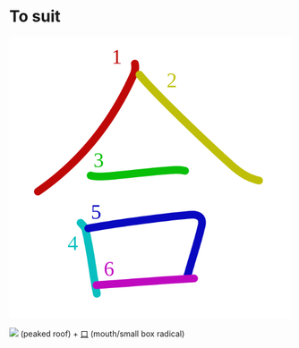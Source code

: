 # To suit
![合](../kanji-colorize/5408.svg)

![](http://www.kanjidamage.com/assets/radsmall/peaked-roof-101ed55c4533ee7cab55b6f451f806104b277ec5d598112a9a5edd47f0853844.jpg) (peaked roof) + [口](口.md) (mouth/small box radical)